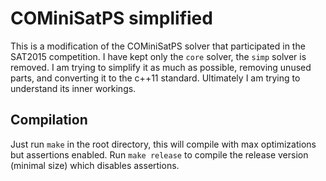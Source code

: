 COMiniSatPS simplified
======================

This is a modification of the COMiniSatPS solver that participated in the SAT2015
competition. I have kept only the `core` solver, the `simp` solver is removed.
I am trying to simplify it as much as possible, removing unused parts, and converting
it to the c++11 standard. Ultimately I am trying to understand its inner workings.

## Compilation

Just run `make` in the root directory, this will compile with max optimizations but
assertions enabled. Run `make release` to compile the release version (minimal size)
which disables assertions.
